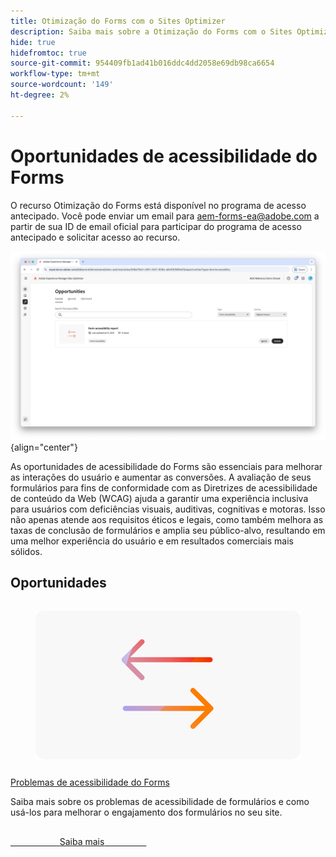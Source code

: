 ```yaml
---
title: Otimização do Forms com o Sites Optimizer
description: Saiba mais sobre a Otimização do Forms com o Sites Optimizer.
hide: true
hidefromtoc: true
source-git-commit: 954409fb1ad41b016ddc4dd2058e69db98ca6654
workflow-type: tm+mt
source-wordcount: '149'
ht-degree: 2%

---
```



# Oportunidades de acessibilidade do Forms

<span class="preview"> O recurso Otimização do Forms está disponível no programa de acesso antecipado. Você pode enviar um email para aem-forms-ea@adobe.com a partir de sua ID de email oficial para participar do programa de acesso antecipado e solicitar acesso ao recurso. </span>

![Oportunidades de acessibilidade do Forms](./assets/form-accesibility/hero.png){align="center"}


As oportunidades de acessibilidade do Forms são essenciais para melhorar as interações do usuário e aumentar as conversões. A avaliação de seus formulários para fins de conformidade com as Diretrizes de acessibilidade de conteúdo da Web (WCAG) ajuda a garantir uma experiência inclusiva para usuários com deficiências visuais, auditivas, cognitivas e motoras. Isso não apenas atende aos requisitos éticos e legais, como também melhora as taxas de conclusão de formulários e amplia seu público-alvo, resultando em uma melhor experiência do usuário e em resultados comerciais mais sólidos.

## Oportunidades

<!-- CARDS
 
* ../documentation/opportunities/low-views.md
  {title=Low views}
  {image=../assets/common/card-bag.png}
* ../documentation/opportunities/low-conversions.md
  {title=Low conversions}
  {image=../assets/common/card-bag.png}

--->
<!-- START CARDS HTML - DO NOT MODIFY BY HAND -->
<div class="columns">
    <div class="column is-half-tablet is-half-desktop is-one-third-widescreen" aria-label="Forms Accessibility issues">
        <div class="card" style="height: 100%; display: flex; flex-direction: column; height: 100%;">
            <div class="card-image">
                <figure class="image x-is-16by9">
                    <a href="../documentation/opportunities/forms-accessibility-issues.md" title="Problemas de acessibilidade do Forms" target="_blank" rel="referrer">
                        <img class="is-bordered-r-small" src="../assets/common/card-arrows.png" alt="Problemas de acessibilidade do Forms"
                             style="width: 100%; aspect-ratio: 16 / 9; object-fit: cover; overflow: hidden; display: block; margin: auto;">
                    </a>
                </figure>
            </div>
            <div class="card-content is-padded-small" style="display: flex; flex-direction: column; flex-grow: 1; justify-content: space-between;">
                <div class="top-card-content">
                    <p class="headline is-size-6 has-text-weight-bold">
                        <a href="../documentation/opportunities/forms-accessibility-issues.md" target="_blank" rel="referrer" title="Problemas de acessibilidade do Forms">Problemas de acessibilidade do Forms</a>
                    </p>
                    <p class="is-size-6">Saiba mais sobre os problemas de acessibilidade de formulários e como usá-los para melhorar o engajamento dos formulários no seu site.</p>
                </div>
                <a href="../documentation/opportunities/forms-accessibility-issues.md" target="_blank" rel="referrer" class="spectrum-Button spectrum-Button--outline spectrum-Button--primary spectrum-Button--sizeM" style="align-self: flex-start; margin-top: 1rem;">
                    <span class="spectrum-Button-label has-no-wrap has-text-weight-bold">Saiba mais</span>
                </a>
            </div>
        </div>
    </div>
</div>
<!-- END CARDS HTML - DO NOT MODIFY BY HAND -->
